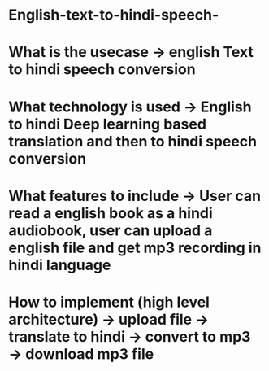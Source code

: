 # English-text-to-hindi-speech-

# What is the usecase → english Text to hindi speech conversion
# What technology is used → English to hindi Deep learning based translation and then to hindi speech conversion
# What features to include → User can read a english book as a hindi audiobook, user can upload a english file and get mp3 recording in hindi language
# How to implement (high level architecture) → upload file → translate to hindi → convert to mp3 → download mp3 file
